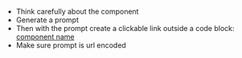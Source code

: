 - Think carefully about the component
- Generate a prompt
- Then with the prompt create a clickable link outside a code block: [component name](https://v0.dev/chat?q={prompt})
- Make sure prompt is url encoded